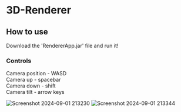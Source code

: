 # 3D-Renderer


## How to use
Download the 'RendererApp.jar' file and run it!

### Controls
Camera position - WASD </br>
Camera up - spacebar </br>
Camera down - shift </br>
Camera tilt - arrow keys </br>

![Screenshot 2024-09-01 213230](https://github.com/user-attachments/assets/08db439f-6e51-42c6-bb58-e253086c735f)
![Screenshot 2024-09-01 213344](https://github.com/user-attachments/assets/14871d5a-43b8-4f28-9c06-9e63e223d5f2)
